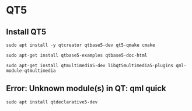 # QT5

## Install QT5

`sudo apt install -y qtcreator qtbase5-dev qt5-qmake cmake`

`sudo apt-get install qtbase5-examples qtbase5-doc-html`

`sudo apt-get install qtmultimedia5-dev libqt5multimedia5-plugins qml-module-qtmultimedia`

## Error: Unknown module(s) in QT: qml quick

`sudo apt install qtdeclarative5-dev`
